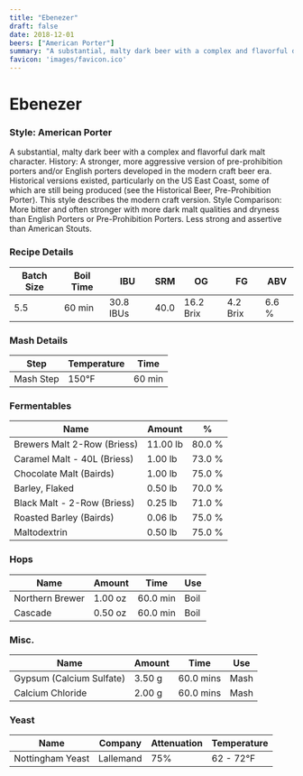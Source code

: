 ```yaml
---
title: "Ebenezer"
draft: false
date: 2018-12-01
beers: ["American Porter"]
summary: "A substantial, malty dark beer with a complex and flavorful dark malt character. History: A stronger, more aggressive version of pre-prohibition porters and/or English porters developed in the modern craft beer era. Historical versions existed, particularly on the US East Coast, some of which are still being produced (see the Historical Beer, Pre-Prohibition Porter). This style describes the modern craft version. Style Comparison: More bitter and often stronger with more dark malt qualities and dryness than English Porters or Pre-Prohibition Porters. Less strong and assertive than American Stouts."
favicon: 'images/favicon.ico'
---
```


# Ebenezer
### Style: American Porter
A substantial, malty dark beer with a complex and flavorful dark malt character. History: A stronger, more aggressive version of pre-prohibition porters and/or English porters developed in the modern craft beer era. Historical versions existed, particularly on the US East Coast, some of which are still being produced (see the Historical Beer, Pre-Prohibition Porter). This style describes the modern craft version. Style Comparison: More bitter and often stronger with more dark malt qualities and dryness than English Porters or Pre-Prohibition Porters. Less strong and assertive than American Stouts.
### Recipe Details
|**Batch Size**|**Boil Time**|**IBU**|**SRM**|**OG**|**FG**|**ABV**|
|--|--|--|--|--|--|--|
|5.5|60 min|30.8 IBUs|40.0|16.2 Brix|4.2 Brix|6.6 %|

### Mash Details
|**Step**|**Temperature**|**Time**|
|--|--|--|
|Mash Step|150&deg;F|60 min|

### Fermentables
|**Name**|**Amount**|**%**|
|--|--|--|
|Brewers Malt 2-Row (Briess)|11.00 lb|80.0 %|
|Caramel Malt - 40L (Briess)|1.00 lb|73.0 %|
|Chocolate Malt (Bairds)|1.00 lb|75.0 %|
|Barley, Flaked|0.50 lb|70.0 %|
|Black Malt - 2-Row (Briess)|0.25 lb|71.0 %|
|Roasted Barley (Bairds)|0.06 lb|75.0 %|
|Maltodextrin|0.50 lb|75.0 %|

### Hops
|**Name**|**Amount**|**Time**|**Use**|
|--|--|--|--|
|Northern Brewer|1.00 oz|60.0 min|Boil|
|Cascade|0.50 oz|60.0 min|Boil|

### Misc.
|**Name**|**Amount**|**Time**|**Use**|
|--|--|--|--|
|Gypsum (Calcium Sulfate)|3.50 g|60.0 mins|Mash|
|Calcium Chloride|2.00 g|60.0 mins|Mash|

### Yeast
|**Name**|**Company**|**Attenuation**|**Temperature**|
|--|--|--|--|
|Nottingham Yeast|Lallemand|75%|62 - 72&deg;F|
